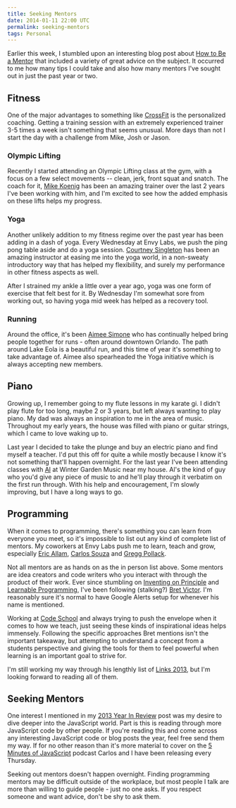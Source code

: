 ```yaml
---
title: Seeking Mentors
date: 2014-01-11 22:00 UTC
permalink: seeking-mentors
tags: Personal
---
```


Earlier this week, I stumbled upon an interesting blog post about [How to Be a Mentor](http://www.nczonline.net/blog/2014/01/07/how-to-be-a-mentor/) that included a variety of great advice on the subject. It occurred to me how many tips I could take and also how many mentors I've sought out in just the past year or two.

## Fitness

One of the major advantages to something like [CrossFit](/2-years-of-crossfit) is the personalized coaching. Getting a training session with an extremely experienced trainer 3-5 times a week isn't something that seems unusual. More days than not I start the day with a challenge from Mike, Josh or Jason.

### Olympic Lifting

Recently I started attending an Olympic Lifting class at the gym, with a focus on a few select movements -- clean, jerk, front squat and snatch. The coach for it, [Mike Koenig](http://crossfitkingspoint.com/about/about-the-trainers/) has been an amazing trainer over the last 2 years I've been working with him, and I'm excited to see how the added emphasis on these lifts helps my progress.

### Yoga

Another unlikely addition to my fitness regime over the past year has been adding in a dash of yoga. Every Wednesday at Envy Labs, we push the ping pong table aside and do a yoga session. [Courtney Singleton](http://www.orlandopoweryoga.com/orlando-power-yoga-instructors.php) has been an amazing instructor at easing me into the yoga world, in a non-sweaty introductory way that has helped my flexibility, and surely my performance in other fitness aspects as well.

After I strained my ankle a little over a year ago, yoga was one form of exercise that felt best for it. By Wednesday I'm somewhat sore from working out, so having yoga mid week has helped as a recovery tool.

### Running

Around the office, it's been [Aimee Simone](http://happymediumblog.com/) who has continually helped bring people together for runs - often around downtown Orlando. The path around Lake Eola is a beautiful run, and this time of year it's something to take advantage of. Aimee also spearheaded the Yoga initiative which is always accepting new members.

## Piano

Growing up, I remember going to my flute lessons in my karate gi. I didn't play flute for too long, maybe 2 or 3 years, but left always wanting to play piano. My dad was always an inspiration to me in the area of music. Throughout my early years, the house was filled with piano or guitar strings, which I came to love waking up to.

Last year I decided to take the plunge and buy an electric piano and find myself a teacher. I'd put this off for quite a while mostly because I know it's not something that'll happen overnight. For the last year I've been attending classes with [Al](http://www.gardenmusiconline.com/) at Winter Garden Music near my house. Al's the kind of guy who you'd give any piece of music to and he'll play through it verbatim on the first run through. With his help and encouragement, I'm slowly improving, but I have a long ways to go.

## Programming

When it comes to programming, there's something you can learn from everyone you meet, so it's impossible to list out any kind of complete list of mentors. My coworkers at Envy Labs push me to learn, teach and grow, especially [Eric Allam](https://twitter.com/eallam), [Carlos Souza](https://twitter.com/caike) and [Gregg Pollack](https://twitter.com/greggpollack).

Not all mentors are as hands on as the in person list above. Some mentors are idea creators and code writers who you interact with through the product of their work. Ever since stumbling on [Inventing on Principle](https://vimeo.com/36579366) and [Learnable Programming](http://worrydream.com/LearnableProgramming/), I've been following (stalking?) [Bret Victor](http://worrydream.com/). I'm reasonably sure it's normal to have Google Alerts setup for whenever his name is mentioned.

Working at [Code School](http://codeschool.com) and always trying to push the envelope when it comes to how we teach, just seeing these kinds of inspirational ideas helps immensely. Following the specific approaches Bret mentions isn't the important takeaway, but attempting to understand a concept from a students perspective and giving the tools for them to feel powerful when learning is an important goal to strive for.

I'm still working my way through his lengthly list of [Links 2013](http://worrydream.com/Links2013/), but I'm looking forward to reading all of them.

## Seeking Mentors

One interest I mentioned in my [2013 Year In Review](/2013-year-in-review) post was my desire to dive deeper into the JavaScript world. Part is this is reading through more JavaScript code by other people. If you're reading this and come across any interesting JavaScript code or blog posts the year, feel free send them my way. If for no other reason than it's more material to cover on the [5 Minutes of JavaScript](http://five-js.envylabs.com/) podcast Carlos and I have been releasing every Thursday.

Seeking out mentors doesn't happen overnight. Finding programming mentors may be difficult outside of the workplace, but most people I talk are more than willing to guide people - just no one asks. If you respect someone and want advice, don't be shy to ask them.
